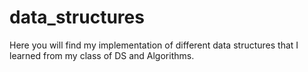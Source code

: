 # data_structures
Here you will find my implementation of different data structures that I learned from my class of DS and Algorithms.
